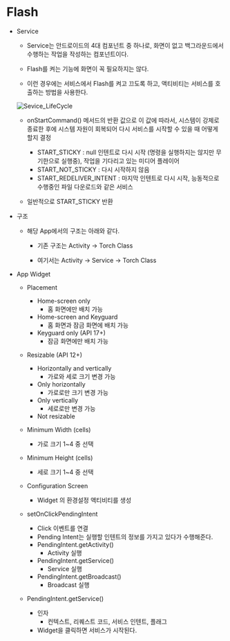 # Flash

- Service

    - Service는 안드로이드의 4대 컴포넌트 중 하나로, 화면이 없고 백그라운드에서 수행하는 작업을 작성하는 컴포넌트이다.
    
    - Flash를 켜는 기능에 화면이 꼭 필요하지는 않다.
    
    - 이런 경우에는 서비스에서 Flash를 켜고 끄도록 하고, 액티비티는 서비스를 호출하는 방법을 사용한다.
    
    ![Sevice_LifeCycle](https://developer.android.com/images/service_lifecycle.png)
    
    - onStartCommand() 메서드의 반환 값으로 이 값에 따라서, 시스템이 강제로 종료한 후에 시스템 자원이 회복되어 다시 서비스를 시작할 수 있을 때 어떻게 할지 결정
        - START_STICKY : null 인텐트로 다시 시작 (명령을 실행하지는 않지만 무기한으로 실행중), 작업을 기다리고 있는 미디어 플레이어
        - START_NOT_STICKY : 다시 시작하지 않음
        - START_REDELIVER_INTENT : 마지막 인텐트로 다시 시작, 능동적으로 수행중인 파일 다운로드와 같은 서비스
        
    - 일반적으로 START_STICKY 반환
    
- 구조

    - 해당 App에서의 구조는 아래와 같다.
    
        - 기존 구조는 Activity -> Torch Class
        
        - 여기서는 Activity -> Service -> Torch Class
        
- App Widget

    - Placement
        - Home-screen only
            - 홈 화면에만 배치 가능
        - Home-screen and Keyguard
            - 홈 화면과 잠금 화면에 배치 가능
        - Keyguard only (API 17+)
            - 잠금 화면에만 배치 가능
    
    - Resizable (API 12+)
        - Horizontally and vertically
            - 가로와 세로 크기 변경 가능
        - Only horizontally
            - 가로로만 크기 변경 가능
        - Only vertically
            - 세로로만 변경 가능
        - Not resizable
    
    - Minimum Width (cells)
        - 가로 크기 1~4 중 선택
        
    - Minimum Height (cells)
        - 세로 크기 1~4 중 선택
        
    - Configuration Screen
        - Widget 의 환경설정 액티비티를 생성
    
    - setOnClickPendingIntent
        - Click 이벤트를 연결
        - Pending Intent는 실행할 인텐트의 정보를 가지고 있다가 수행해준다.
        - PendingIntent.getActivity()
            - Activity 실행
        - PendingIntent.getService()
            - Service 실행
        - PendingIntent.getBroadcast()
            - Broadcast 실행
    
    - PendingIntent.getService()
        - 인자
            - 컨텍스트, 리퀘스트 코드, 서비스 인텐트, 플래그
        - Widget을 클릭하면 서비스가 시작된다.